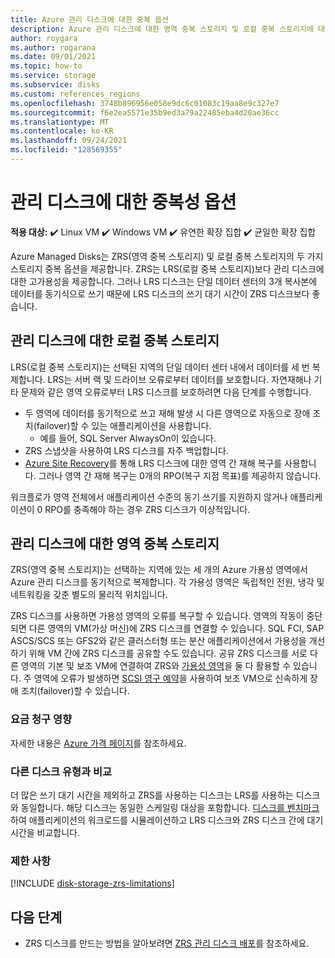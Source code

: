 ```yaml
---
title: Azure 관리 디스크에 대한 중복 옵션
description: Azure 관리 디스크에 대한 영역 중복 스토리지 및 로컬 중복 스토리지에 대해 알아봅니다.
author: roygara
ms.author: rogarana
ms.date: 09/01/2021
ms.topic: how-to
ms.service: storage
ms.subservice: disks
ms.custom: references_regions
ms.openlocfilehash: 3748b896956e058e9dc6c01083c19aa8e9c327e7
ms.sourcegitcommit: f6e2ea5571e35b9ed3a79a22485eba4d20ae36cc
ms.translationtype: MT
ms.contentlocale: ko-KR
ms.lasthandoff: 09/24/2021
ms.locfileid: "128569355"
---
```

# <a name="redundancy-options-for-managed-disks"></a>관리 디스크에 대한 중복성 옵션

**적용 대상:** :heavy_check_mark: Linux VM :heavy_check_mark: Windows VM :heavy_check_mark: 유연한 확장 집합 :heavy_check_mark: 균일한 확장 집합

Azure Managed Disks는 ZRS(영역 중복 스토리지) 및 로컬 중복 스토리지의 두 가지 스토리지 중복 옵션을 제공합니다. ZRS는 LRS(로컬 중복 스토리지)보다 관리 디스크에 대한 고가용성을 제공합니다. 그러나 LRS 디스크는 단일 데이터 센터의 3개 복사본에 데이터를 동기식으로 쓰기 때문에 LRS 디스크의 쓰기 대기 시간이 ZRS 디스크보다 좋습니다.

## <a name="locally-redundant-storage-for-managed-disks"></a>관리 디스크에 대한 로컬 중복 스토리지

LRS(로컬 중복 스토리지)는 선택된 지역의 단일 데이터 센터 내에서 데이터를 세 번 복제합니다. LRS는 서버 랙 및 드라이브 오류로부터 데이터를 보호합니다. 자연재해나 기타 문제와 같은 영역 오류로부터 LRS 디스크를 보호하려면 다음 단계를 수행합니다.

- 두 영역에 데이터를 동기적으로 쓰고 재해 발생 시 다른 영역으로 자동으로 장애 조치(failover)할 수 있는 애플리케이션을 사용합니다.
    - 예를 들어, SQL Server AlwaysOn이 있습니다.
- ZRS 스냅샷을 사용하여 LRS 디스크를 자주 백업합니다.
- [Azure Site Recovery](../site-recovery/azure-to-azure-how-to-enable-zone-to-zone-disaster-recovery.md)를 통해 LRS 디스크에 대한 영역 간 재해 복구를 사용합니다. 그러나 영역 간 재해 복구는 0개의 RPO(복구 지점 목표)를 제공하지 않습니다.

워크플로가 영역 전체에서 애플리케이션 수준의 동기 쓰기를 지원하지 않거나 애플리케이션이 0 RPO를 충족해야 하는 경우 ZRS 디스크가 이상적입니다.

## <a name="zone-redundant-storage-for-managed-disks"></a>관리 디스크에 대한 영역 중복 스토리지

ZRS(영역 중복 스토리지)는 선택하는 지역에 있는 세 개의 Azure 가용성 영역에서 Azure 관리 디스크를 동기적으로 복제합니다. 각 가용성 영역은 독립적인 전원, 냉각 및 네트워킹을 갖춘 별도의 물리적 위치입니다.

ZRS 디스크를 사용하면 가용성 영역의 오류를 복구할 수 있습니다. 영역의 작동이 중단되면 다른 영역의 VM(가상 머신)에 ZRS 디스크를 연결할 수 있습니다. SQL FCI, SAP ASCS/SCS 또는 GFS2와 같은 클러스터형 또는 분산 애플리케이션에서 가용성을 개선하기 위해 VM 간에 ZRS 디스크를 공유할 수도 있습니다. 공유 ZRS 디스크를 서로 다른 영역의 기본 및 보조 VM에 연결하여 ZRS와 [가용성 영역](../availability-zones/az-overview.md)을 둘 다 활용할 수 있습니다. 주 영역에 오류가 발생하면 [SCSI 영구 예약](disks-shared-enable.md#supported-scsi-pr-commands)을 사용하여 보조 VM으로 신속하게 장애 조치(failover)할 수 있습니다.

### <a name="billing-implications"></a>요금 청구 영향

자세한 내용은 [Azure 가격 페이지](https://azure.microsoft.com/pricing/details/managed-disks/)를 참조하세요.

### <a name="comparison-with-other-disk-types"></a>다른 디스크 유형과 비교

더 많은 쓰기 대기 시간을 제외하고 ZRS를 사용하는 디스크는 LRS를 사용하는 디스크와 동일합니다. 해당 디스크는 동일한 스케일링 대상을 포함합니다. [디스크를 벤치마크](disks-benchmarks.md)하여 애플리케이션의 워크로드를 시뮬레이션하고 LRS 디스크와 ZRS 디스크 간에 대기 시간을 비교합니다.

### <a name="limitations"></a>제한 사항

[!INCLUDE [disk-storage-zrs-limitations](../../includes/disk-storage-zrs-limitations.md)]

## <a name="next-steps"></a>다음 단계

- ZRS 디스크를 만드는 방법을 알아보려면 [ZRS 관리 디스크 배포](disks-deploy-zrs.md)를 참조하세요.
